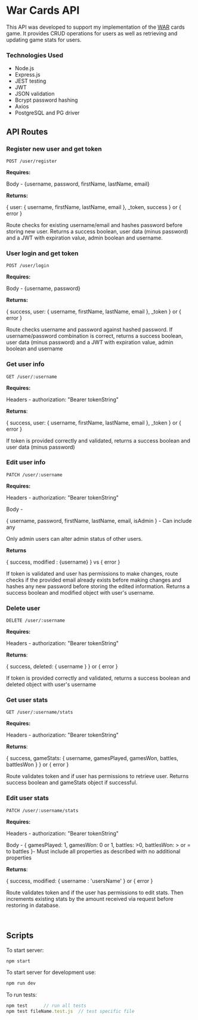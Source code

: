 # War Cards API

This API was developed to support my implementation of the [WAR](https://github.com/nll004/war_cards) cards game. It provides CRUD operations for users as well as retrieving and updating game stats for users.

### Technologies Used
- Node.js
- Express.js
- JEST testing
- JWT
- JSON validation
- Bcrypt password hashing
- Axios
- PostgreSQL and PG driver

## API Routes

### Register new user and get token

    POST /user/register

**Requires:**

Body - {username, password, firstName, lastName, email}

**Returns:** 

{ user: { username, firstName, lastName, email }, _token, success } or { error }

Route checks for existing username/email and hashes password before storing new user. Returns a success boolean, user data (minus password) and a JWT with expiration value, admin boolean and username.

### User login and get token

    POST /user/login

**Requires:**

Body - {username, password}

**Returns:** 

{ success, user: { username, firstName, lastName, email }, _token } or { error }

Route checks username and password against hashed password. If username/password combination is correct, returns a success boolean, user data (minus password) and a JWT with expiration value, admin boolean and username

### Get user info

    GET /user/:username

**Requires:**

Headers - authorization: "Bearer tokenString"

**Returns**: 

{ success, user: { username, firstName, lastName, email }, _token } or { error }

If token is provided correctly and validated, returns a success boolean and user data (minus password)

### Edit user info

    PATCH /user/:username

**Requires:**

Headers - authorization: "Bearer tokenString"

Body - 

{ username, password, firstName, lastName, email, isAdmin } - Can include any

Only admin users can alter admin status of other users.

**Returns** 

{ success, modified : {username} } vs { error }

If token is validated and user has permissions to make changes, route checks if the provided email already exists before making changes and hashes any new password before storing the edited information. Returns a success boolean and modified object with user's username.

### Delete user

    DELETE /user/:username

**Requires:**

Headers - authorization: "Bearer tokenString"

**Returns**: 

{ success, deleted: { username } } or { error }

If token is provided correctly and validated, returns a success boolean and deleted object with user's username

### Get user stats

    GET /user/:username/stats

**Requires:**

Headers - authorization: "Bearer tokenString"

**Returns**: 

{ success, gameStats: { username, gamesPlayed, gamesWon, battles, battlesWon } } or { error }

Route validates token and if user has permissions to retrieve user. Returns success boolean and gameStats object if successful.

### Edit user stats

    PATCH /user/:username/stats

**Requires:**

Headers - authorization: "Bearer tokenString"

Body - { gamesPlayed: 1, gamesWon: 0 or 1, battles: >0, battlesWon: > or = to battles }- Must include all properties as described with no additional properties

**Returns**: 

{ success, modified: { username : 'usersName' } or { error }

Route validates token and if the user has permissions to edit stats. Then increments existing stats by the amount received via request before restoring in database.

<br>

## Scripts
To start server:
```js
npm start
```

To start server for development use:
```js
npm run dev
```

To run tests:
```js
npm test      // run all tests
npm test fileName.test.js  // test specific file
```
